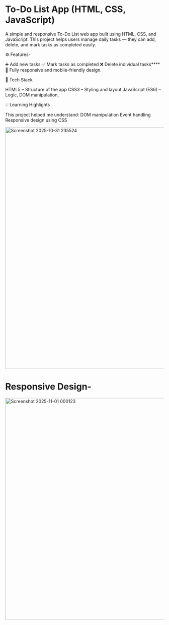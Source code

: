 # To-Do List App (HTML, CSS, JavaScript)

A simple and responsive To-Do List web app built using HTML, CSS, and JavaScript.
This project helps users manage daily tasks — they can add, delete, and mark tasks as completed easily.

⚙️ Features-

➕ Add new tasks
✅ Mark tasks as completed
❌ Delete individual tasks****
📱 Fully responsive and mobile-friendly design.

🧠 Tech Stack

HTML5 – Structure of the app
CSS3 – Styling and layout
JavaScript (ES6) – Logic, DOM manipulation, 

💡 Learning Highlights

This project helped me understand:
DOM manipulation
Event handling
Responsive design using CSS



<img width="1363" height="767" alt="Screenshot 2025-10-31 235524" src="https://github.com/user-attachments/assets/1de887a2-447f-4d59-95cc-275d411c4fce" />

# Responsive Design-



<img width="938" height="704" alt="Screenshot 2025-11-01 000123" src="https://github.com/user-attachments/assets/b5400519-bfd2-4b32-9fd1-332548641589" />
